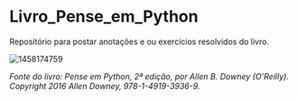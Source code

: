 # Livro_Pense_em_Python
Repositório para postar anotações e ou exercícios resolvidos do livro.


![1458174759](https://user-images.githubusercontent.com/70668622/135734888-bb056c5c-7522-46f7-8fad-17a23e305521.jpg)



_Fonte do livro: Pense em Python, 2ª edição, por Allen B. Downey (O'Reilly). Copyright 2016 Allen Downey, 978-1-4919-3936-9._
